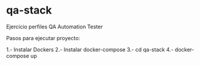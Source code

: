 # qa-stack
Ejercicio perfiles QA Automation Tester 

Pasos para ejecutar proyecto:

1.- Instalar Dockers
2.- Instalar docker-compose
3.- cd qa-stack
4.- docker-compose up
